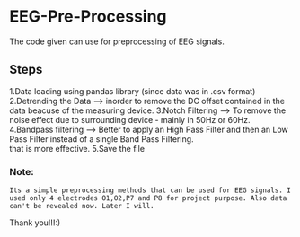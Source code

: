 # EEG-Pre-Processing

The code given can use for preprocessing of EEG signals.

## Steps
1.Data loading using pandas library (since data was in .csv format)
2.Detrending the Data --> inorder to remove the DC offset contained in the data beacuse of the measuring device.
3.Notch Filtering --> To remove the noise effect due to surrounding device - mainly in 50Hz or 60Hz.
4.Bandpass filtering --> Better to apply an High Pass Filter and then an Low Pass Filter instead of a single Band Pass Filtering.      
               that is more effective.
5.Save the file

### Note: 
    Its a simple preprocessing methods that can be used for EEG signals. I used only 4 electrodes O1,O2,P7 and P8 for project purpose. Also data can't be revealed now. Later I will. 
    
 Thank you!!!:)
